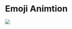 <h1>Emoji Animtion</h1>

<img src="https://github.com/MahshadOliaie/Emoji-Animation/assets/99864927/fd8a0e8b-497b-4dcd-a880-033f95706d15"/>
